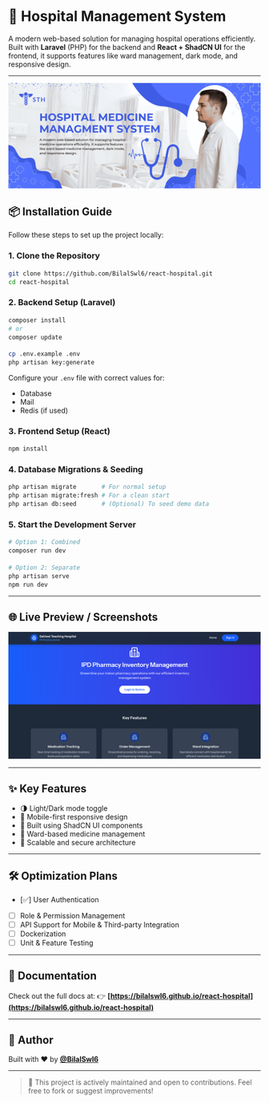 # 🏥 Hospital Management System

A modern web-based solution for managing hospital operations efficiently. Built with **Laravel** (PHP) for the backend and **React + ShadCN UI** for the frontend, it supports features like ward management, dark mode, and responsive design.

---

[![App Platorm](https://github.com/BilalSwl6/react-hospital/blob/main/docs/banner.png)](https://github.com/BilalSwl6/react-hospital/blob/main/docs/banner.png)

## 📦 Installation Guide

Follow these steps to set up the project locally:

### 1. Clone the Repository

```bash
git clone https://github.com/BilalSwl6/react-hospital.git
cd react-hospital
```

### 2. Backend Setup (Laravel)

```bash
composer install
# or
composer update

cp .env.example .env
php artisan key:generate
```

Configure your `.env` file with correct values for:

* Database
* Mail
* Redis (if used)

### 3. Frontend Setup (React)

```bash
npm install
```

### 4. Database Migrations & Seeding

```bash
php artisan migrate       # For normal setup
php artisan migrate:fresh # For a clean start
php artisan db:seed       # (Optional) To seed demo data
```

### 5. Start the Development Server

```bash
# Option 1: Combined
composer run dev

# Option 2: Separate
php artisan serve
npm run dev
```

---

## 🌐 Live Preview / Screenshots

![App Screenshot](https://github.com/BilalSwl6/react-hospital/blob/main/docs/screenshot.png)

---

## ✨ Key Features

* 🌗 Light/Dark mode toggle
* 📱 Mobile-first responsive design
* 🧩 Built using ShadCN UI components
* 🏥 Ward-based medicine management
* 🔐 Scalable and secure architecture

---

## 🛠 Optimization Plans

* [✅] User Authentication
* [ ] Role & Permission Management
* [ ] API Support for Mobile & Third-party Integration
* [ ] Dockerization
* [ ] Unit & Feature Testing

---

## 📖 Documentation

Check out the full docs at:
👉 **[https://bilalswl6.github.io/react-hospital](https://bilalswl6.github.io/react-hospital)**

---

## 👤 Author

Built with ❤️ by [**@BilalSwl6**](https://github.com/BilalSwl6)

---

> 📝 This project is actively maintained and open to contributions. Feel free to fork or suggest improvements!
